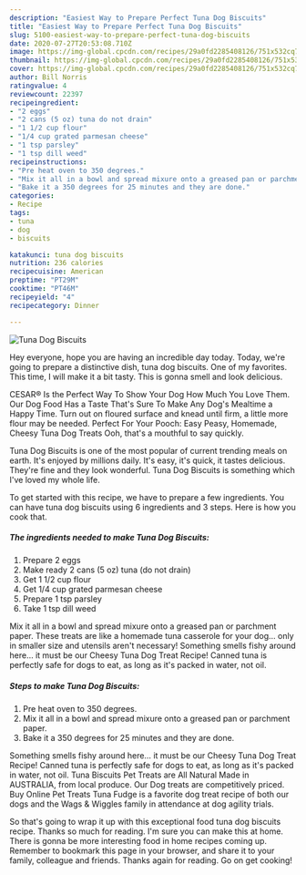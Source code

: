 ```yaml
---
description: "Easiest Way to Prepare Perfect Tuna Dog Biscuits"
title: "Easiest Way to Prepare Perfect Tuna Dog Biscuits"
slug: 5100-easiest-way-to-prepare-perfect-tuna-dog-biscuits
date: 2020-07-27T20:53:08.710Z
image: https://img-global.cpcdn.com/recipes/29a0fd2285408126/751x532cq70/tuna-dog-biscuits-recipe-main-photo.jpg
thumbnail: https://img-global.cpcdn.com/recipes/29a0fd2285408126/751x532cq70/tuna-dog-biscuits-recipe-main-photo.jpg
cover: https://img-global.cpcdn.com/recipes/29a0fd2285408126/751x532cq70/tuna-dog-biscuits-recipe-main-photo.jpg
author: Bill Norris
ratingvalue: 4
reviewcount: 22397
recipeingredient:
- "2 eggs"
- "2 cans (5 oz) tuna do not drain"
- "1 1/2 cup flour"
- "1/4 cup grated parmesan cheese"
- "1 tsp parsley"
- "1 tsp dill weed"
recipeinstructions:
- "Pre heat oven to 350 degrees."
- "Mix it all in a bowl and spread mixure onto a greased pan or parchment paper."
- "Bake it a 350 degrees for 25 minutes and they are done."
categories:
- Recipe
tags:
- tuna
- dog
- biscuits

katakunci: tuna dog biscuits 
nutrition: 236 calories
recipecuisine: American
preptime: "PT29M"
cooktime: "PT46M"
recipeyield: "4"
recipecategory: Dinner

---
```



![Tuna Dog Biscuits](https://img-global.cpcdn.com/recipes/29a0fd2285408126/751x532cq70/tuna-dog-biscuits-recipe-main-photo.jpg)

Hey everyone, hope you are having an incredible day today. Today, we're going to prepare a distinctive dish, tuna dog biscuits. One of my favorites. This time, I will make it a bit tasty. This is gonna smell and look delicious.

CESAR® Is the Perfect Way To Show Your Dog How Much You Love Them. Our Dog Food Has a Taste That&#39;s Sure To Make Any Dog&#39;s Mealtime a Happy Time. Turn out on floured surface and knead until firm, a little more flour may be needed. Perfect For Your Pooch: Easy Peasy, Homemade, Cheesy Tuna Dog Treats Ooh, that&#39;s a mouthful to say quickly.

Tuna Dog Biscuits is one of the most popular of current trending meals on earth. It's enjoyed by millions daily. It's easy, it's quick, it tastes delicious. They're fine and they look wonderful. Tuna Dog Biscuits is something which I've loved my whole life.


To get started with this recipe, we have to prepare a few ingredients. You can have tuna dog biscuits using 6 ingredients and 3 steps. Here is how you cook that.

<!--inarticleads1-->

##### The ingredients needed to make Tuna Dog Biscuits:

1. Prepare 2 eggs
1. Make ready 2 cans (5 oz) tuna (do not drain)
1. Get 1 1/2 cup flour
1. Get 1/4 cup grated parmesan cheese
1. Prepare 1 tsp parsley
1. Take 1 tsp dill weed


Mix it all in a bowl and spread mixure onto a greased pan or parchment paper. These treats are like a homemade tuna casserole for your dog… only in smaller size and utensils aren&#39;t necessary! Something smells fishy around here… it must be our Cheesy Tuna Dog Treat Recipe! Canned tuna is perfectly safe for dogs to eat, as long as it&#39;s packed in water, not oil. 

<!--inarticleads2-->

##### Steps to make Tuna Dog Biscuits:

1. Pre heat oven to 350 degrees.
1. Mix it all in a bowl and spread mixure onto a greased pan or parchment paper.
1. Bake it a 350 degrees for 25 minutes and they are done.


Something smells fishy around here… it must be our Cheesy Tuna Dog Treat Recipe! Canned tuna is perfectly safe for dogs to eat, as long as it&#39;s packed in water, not oil. Tuna Biscuits Pet Treats are All Natural Made in AUSTRALIA, from local produce. Our Dog treats are competitively priced. Buy Online Pet Treats Tuna Fudge is a favorite dog treat recipe of both our dogs and the Wags &amp; Wiggles family in attendance at dog agility trials. 

So that's going to wrap it up with this exceptional food tuna dog biscuits recipe. Thanks so much for reading. I'm sure you can make this at home. There is gonna be more interesting food in home recipes coming up. Remember to bookmark this page in your browser, and share it to your family, colleague and friends. Thanks again for reading. Go on get cooking!
